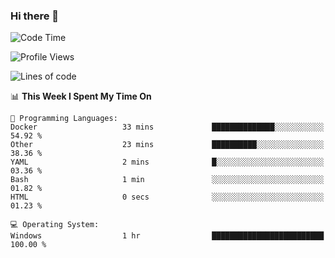 ### Hi there 👋
<!--START_SECTION:waka-->
![Code Time](http://img.shields.io/badge/Code%20Time-224%20hrs%2019%20mins-blue)

![Profile Views](http://img.shields.io/badge/Profile%20Views-0-blue)

![Lines of code](https://img.shields.io/badge/From%20Hello%20World%20I%27ve%20Written-971.9%20thousand%20lines%20of%20code-blue)

📊 **This Week I Spent My Time On** 

```text
💬 Programming Languages: 
Docker                   33 mins             ██████████████░░░░░░░░░░░   54.92 % 
Other                    23 mins             ██████████░░░░░░░░░░░░░░░   38.36 % 
YAML                     2 mins              █░░░░░░░░░░░░░░░░░░░░░░░░   03.36 % 
Bash                     1 min               ░░░░░░░░░░░░░░░░░░░░░░░░░   01.82 % 
HTML                     0 secs              ░░░░░░░░░░░░░░░░░░░░░░░░░   01.23 % 

💻 Operating System: 
Windows                  1 hr                █████████████████████████   100.00 % 
```


<!--END_SECTION:waka-->
<!--
**AnimeruFR/AnimeruFR** is a ✨ _special_ ✨ repository because its `README.md` (this file) appears on your GitHub profile.

Here are some ideas to get you started:

- 🔭 I’m currently working on ...
- 🌱 I’m currently learning ...
- 👯 I’m looking to collaborate on ...
- 🤔 I’m looking for help with ...
- 💬 Ask me about ...
- 📫 How to reach me: ...
- 😄 Pronouns: ...
- ⚡ Fun fact: ...
-->
